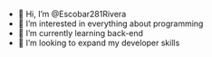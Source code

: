 - 👋 Hi, I’m @Escobar281Rivera
- 👀 I’m interested in everything about programming
- 🌱 I’m currently learning back-end
- 💞️ I’m looking to expand my developer skills

<!---
Escobar281Rivera/Escobar281Rivera is a ✨ special ✨ repository because its `README.md` (this file) appears on your GitHub profile.
You can click the Preview link to take a look at your changes.
--->
